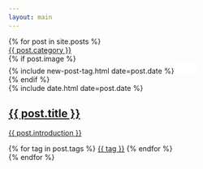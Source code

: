 ```yaml
---
layout: main
---
```


<main class="home" id="post" role="main" itemprop="mainContentOfPage" itemscope="itemscope" itemtype="http://schema.org/Blog">
    <div id="grid" class="row flex-grid">
    {% for post in site.posts %}
        <article class="box-item" itemscope="itemscope" itemtype="http://schema.org/BlogPosting" itemprop="blogPost">
            <div class="box-body" style="background-color:#{{post.color}}">
                <div class="box-info" style="background-color:#{{post.color}}">
                    <span class="category">
                        <a href="{{ site.url }}/categoria/{{ post.category }}">
                            <span>{{ post.category }}</span>
                        </a>
                    </span>
                </div>
                {% if post.image %}
                    <div class="cover">
                        {% include new-post-tag.html date=post.date %}
                        <a href="{{ post.url }}" {%if isnewpost %}class="new-post"{% endif %}>
                            <img src="assets/img/placeholder.png" data-url="{{  site.url | append : "/images/" | append : post.image }}" class="preload">
                        </a>
                    </div>
                {% endif %}
                <div class="box-info">
                    <meta itemprop="datePublished" content="{{ post.date | date_to_xmlschema }}">
                    <time itemprop="datePublished" datetime="{{ post.date | date_to_xmlschema }}" class="date">
                        {% include date.html date=post.date %}
                    </time>
                    <a class="post-link" href="{{ post.url }}">
                        <h2 class="post-title" itemprop="name">
                            {{ post.title }}
                        </h2>
                    </a>
                    <a class="post-link" href="{{ post.url }}">
                        <p class="description">{{ post.introduction }}</p>
                    </a>
                    <div class="tags">
                        {% for tag in post.tags %}
                            <a href="{{ site.url}}/tags/#{{tag | slugify }}">{{ tag }}</a>
                        {% endfor %}
                    </div>
                </div>
            </div>
        </article>
    {% endfor %}
    </div>
</main>
